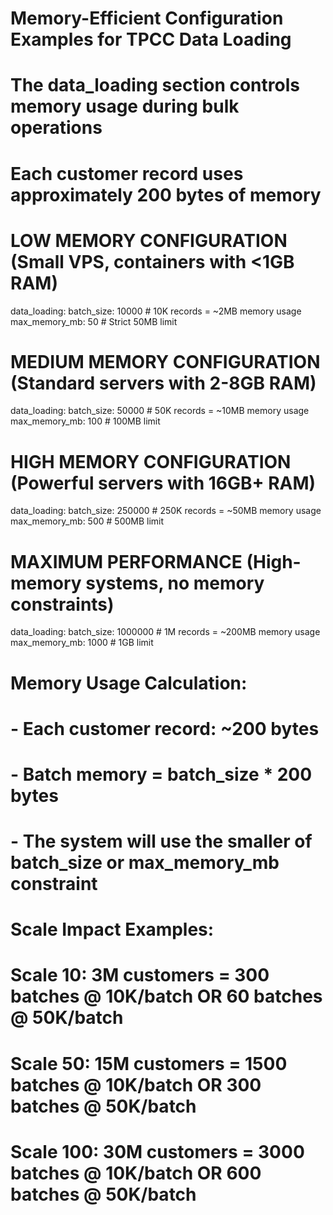 # Memory-Efficient Configuration Examples for TPCC Data Loading
# 
# The data_loading section controls memory usage during bulk operations
# Each customer record uses approximately 200 bytes of memory

# LOW MEMORY CONFIGURATION (Small VPS, containers with <1GB RAM)
data_loading:
  batch_size: 10000        # 10K records = ~2MB memory usage
  max_memory_mb: 50        # Strict 50MB limit

# MEDIUM MEMORY CONFIGURATION (Standard servers with 2-8GB RAM)  
data_loading:
  batch_size: 50000        # 50K records = ~10MB memory usage
  max_memory_mb: 100       # 100MB limit

# HIGH MEMORY CONFIGURATION (Powerful servers with 16GB+ RAM)
data_loading:
  batch_size: 250000       # 250K records = ~50MB memory usage
  max_memory_mb: 500       # 500MB limit

# MAXIMUM PERFORMANCE (High-memory systems, no memory constraints)
data_loading:
  batch_size: 1000000      # 1M records = ~200MB memory usage
  max_memory_mb: 1000      # 1GB limit

# Memory Usage Calculation:
# - Each customer record: ~200 bytes
# - Batch memory = batch_size * 200 bytes
# - The system will use the smaller of batch_size or max_memory_mb constraint

# Scale Impact Examples:
# Scale 10:  3M customers  = 300 batches @ 10K/batch OR 60 batches @ 50K/batch
# Scale 50:  15M customers = 1500 batches @ 10K/batch OR 300 batches @ 50K/batch
# Scale 100: 30M customers = 3000 batches @ 10K/batch OR 600 batches @ 50K/batch
